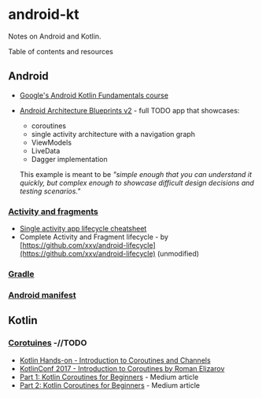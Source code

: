 # android-kt
Notes on Android and Kotlin.

Table of contents and resources

## Android

- [Google's Android Kotlin Fundamentals course](https://codelabs.developers.google.com/android-kotlin-fundamentals/)

- [Android Architecture Blueprints v2](https://github.com/android/architecture-samples) - full TODO app that showcases:
    - coroutines
    - single activity architecture with a navigation graph
    - ViewModels
    - LiveData
    - Dagger implementation

  This example is meant to be _"simple enough that you can understand it quickly, but complex enough to showcase difficult design decisions and testing scenarios."_

### [Activity and fragments](android/activity-fragments.md)

- [Single activity app lifecycle cheatsheet](https://medium.com/androiddevelopers/the-android-lifecycle-cheat-sheet-part-i-single-activities-e49fd3d202ab)
- Complete Activity and Fragment lifecycle - by [https://github.com/xxv/android-lifecycle](https://github.com/xxv/android-lifecycle) (unmodified)

### [Gradle](android/gradle.md)

### [Android manifest](android/manifest.md)

## Kotlin

### [Corotuines](kotlin/coroutines.md) -//TODO

- [Kotlin Hands-on - Introduction to Coroutines and Channels](https://play.kotlinlang.org/hands-on/Introduction%20to%20Coroutines%20and%20Channels/01_Introduction)
- [KotlinConf 2017 - Introduction to Coroutines by Roman Elizarov](https://www.youtube.com/watch?v=_hfBv0a09Jc)
- [Part 1: Kotlin Coroutines for Beginners](https://medium.com/better-programming/kotlin-coroutines-for-beginners-a54d7fedb206) - Medium article
- [Part 2: Kotlin Coroutines for Beginners](https://medium.com/better-programming/kotlin-coroutines-for-beginners-4ba32909b509) - Medium article

